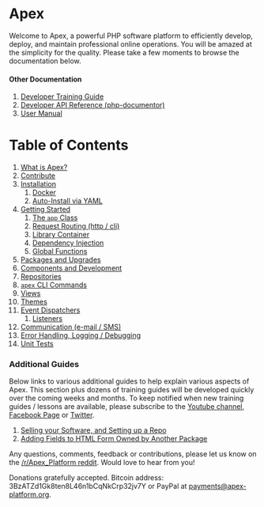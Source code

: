 
# Apex

Welcome to Apex, a powerful PHP software platform to efficiently develop, deploy, and maintain professional
online operations.  You  will be amazed at the simplicity for the quality.  Please take a few moments to
browse the documentation below.


#### Other Documentation

1. [Developer Training Guide](training/index.md)
2. [Developer API Reference (php-documentor)](https://apexpl.io/api/)
3. [User Manual](core/index.md)

# Table of Contents

1. [What is Apex?](about.md)
2. [Contribute](contribute.md)
3. [Installation](install.md)
    1. [Docker](docker.md)
    2. [Auto-Install via YAML](install_auto.md)
4. [Getting Started](getting_started.md)
    1. [The `app` Class](app.md)
    2. [Request Routing (http / cli)](routing.md)
    3. [Library Container](libc.md)
    4. [Dependency Injection](di.md)
    5. [Global Functions](global_functions.md)
5. [Packages and Upgrades](packages.md)
6. [Components and Development](components.md)
7. [Repositories](repos.md)
8. [`apex` CLI Commands](cli.md)
9. [Views](views.md)
10. [Themes](themes.md)
11. [Event Dispatchers](event_dispatchers.md)
    1. [Listeners](event_listeners.md)
12. [Communication (e-mail / SMS)](communicate.md)
13. [Error Handling, Logging / Debugging](logging.md)
14. [Unit Tests](tests.md)


### Additional Guides

Below links to various additional guides to help explain various aspects of Apex.  This section plus dozens of training guides will be developed 
quickly over the coming weeks and months.  To keep notified when new training guides / lessons are available, please subscribe to the [Youtube channel](https://www.youtube.com/channel/UCif-Ix-hUt1OKqTkPilwmFA), [Facebook Page](https://www.facebook.com/ApexSoftwarePlatform) or 
[Twitter](https://twitter.com/ApexPlatform).

1. [Selling your Software, and Setting up a Repo](guides/sell_software.md)
2. [Adding Fields to HTML Form Owned by Another Package](guides/modify_form_fields_another_package.md)

Any questions, comments, feedback or contributions, please let us know on the [/r/Apex_Platform reddit](https://reddis.com/r/Apex_Platform).  Would 
love to hear from you!

Donations gratefully accepted.  Bitcoin address:  3BzATZd1Gk8ten8L46n1bCqNkCrp32jv7Y or PayPal at payments@apex-platform.org.



